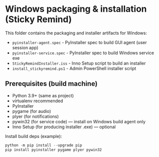 # Windows packaging & installation (Sticky Remind)

This folder contains the packaging and installer artifacts for Windows:

- `pyinstaller-agent.spec`        - PyInstaller spec to build GUI agent (user session app)
- `pyinstaller-service.spec`      - PyInstaller spec to build Windows service exe
- `StickyRemindInstaller.iss`     - Inno Setup script to build an installer
- `install_stickyremind.ps1`      - Admin PowerShell installer script

## Prerequisites (build machine)

- Python 3.9+ (same as project)
- virtualenv recommended
- PyInstaller
- pygame (for audio)
- plyer (for notifications)
- pywin32 (for service code) — install on Windows build agent only
- Inno Setup (for producing installer .exe) — optional

Install build deps (example):
```powershell
python -m pip install --upgrade pip
pip install pyinstaller pygame plyer pywin32
